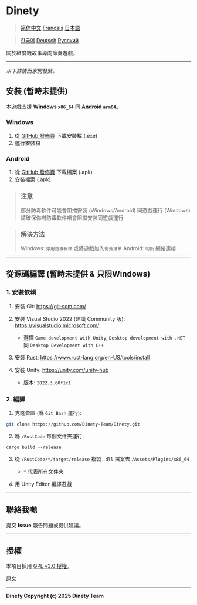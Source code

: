 # Dinety

> [简体中文](./README_zh.md)
> [Français](README_fr.md)
> [日本語](./README_ja.md)

> [한국어](./README_ko.md)
> [Deutsch](./README_de.md)
> [Русский](./README_ru.md)

關於維度嘅故事導向節奏遊戲。

---

*以下詳情而家開發緊。*

## 安裝 (暫時未提供)

本遊戲支援 **Windows `x86_64`** 同 **Android `arm64`**。

### Windows

1. 從 [GitHub 發佈頁](https://github.com/Dinety-Team/Dinety/release) 下載安裝檔 (.exe)
2. 運行安裝檔

### Android

1. 從 [GitHub 發佈頁](https://github.com/Dinety-Team/Dinety/release) 下載檔案 (.apk)
2. 安裝檔案 (.apk)

> ### 注意
> 部分防毒軟件可能會阻擋安裝
> (Windows/Android) 同遊戲運行 (Windows)
> 請確保你嘅防毒軟件唔會阻擋安裝同遊戲運行

> ### 解決方法
> Windows: `停用防毒軟件` 或將遊戲加入`例外清單`
> Android: `切斷` 網絡連接
---
## 從源碼編譯 (暫時未提供 & 只限Windows)

### 1. 安裝依賴

1. 安裝 Git: <https://git-scm.com/>

2. 安裝 Visual Studio 2022 (建議 Community 版): <https://visualstudio.microsoft.com/>
    - 選擇 `Game development with Unity`, `Desktop development with .NET` 同 `Desktop Development with C++`

3. 安裝 Rust: <https://www.rust-lang.org/en-US/tools/install>

4. 安裝 Unity: <https://unity.com/unity-hub>
    - 版本: `2022.3.60f1c1`

### 2. 編譯

1. 克隆倉庫 (喺 `Git Bash` 運行):
```bash
git clone https://github.com/Dinety-Team/Dinety.git
```

2. 喺 `/RustCode` 每個文件夾運行:
```pwsh
cargo build --release
```

3. 從 `/RustCode/*/target/release` 複製 `.dll` 檔案去 `/Assets/Plugins/x86_64`
    - `*` 代表所有文件夾

4. 用 Unity Editor 編譯遊戲
---
## 聯絡我哋

提交 **Issue** 報告問題或提供建議。

---
## 授權

本項目採用 [GPL v3.0 授權](LICENSE.md)。

[原文](https://www.gnu.org/licenses/gpl-3.0.html#license-text)

---
**Dinety Copyright (c) 2025 Dinety Team**
